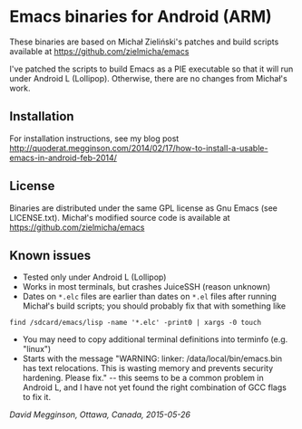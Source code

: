 # Emacs binaries for Android (ARM)

These binaries are based on Michał Zieliński's patches and build scripts available at https://github.com/zielmicha/emacs

I've patched the scripts to build Emacs as a PIE executable so that it will run under Android L (Lollipop).  Otherwise, there are no changes from Michał's work.  

## Installation

For installation instructions, see my blog post http://quoderat.megginson.com/2014/02/17/how-to-install-a-usable-emacs-in-android-feb-2014/

## License

Binaries are distributed under the same GPL license as Gnu Emacs (see LICENSE.txt). Michał's modified source code is available at https://github.com/zielmicha/emacs

## Known issues

* Tested only under Android L (Lollipop)
* Works in most terminals, but crashes JuiceSSH (reason unknown)
* Dates on ``*.elc`` files are earlier than dates on ``*.el`` files after running Michał's build scripts; you should probably fix that with something like
```
find /sdcard/emacs/lisp -name '*.elc' -print0 | xargs -0 touch
```
* You may need to copy additional terminal definitions into terminfo (e.g. "linux")
* Starts with the message "WARNING: linker: /data/local/bin/emacs.bin has text relocations. This is wasting memory and prevents security hardening. Please fix." -- this seems to be a common problem in Android L, and I have not yet found the right combination of GCC flags to fix it.


_David Megginson, Ottawa, Canada, 2015-05-26_
